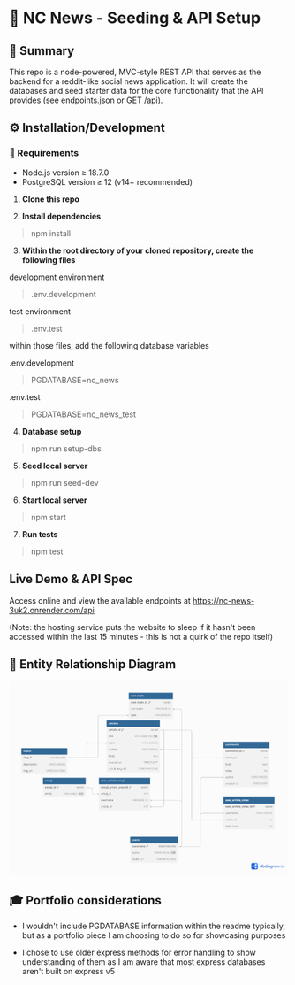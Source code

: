 # 📰 NC News - Seeding & API Setup

## 📄 Summary

This repo is a node-powered, MVC-style REST API that serves as the backend for a reddit-like social news application. It will create the databases and seed starter data for the core functionality that the API provides (see endpoints.json or GET /api).

## ⚙️ Installation/Development

### 📌 Requirements

- Node.js version ≥ 18.7.0
- PostgreSQL version ≥ 12 (v14+ recommended)

1. **Clone this repo**

2. **Install dependencies**

> npm install

3. **Within the root directory of your cloned repository, create the following files**

development environment

> .env.development

test environment

> .env.test

within those files, add the following database variables

.env.development

> PGDATABASE=nc_news

.env.test

> PGDATABASE=nc_news_test

4. **Database setup**

> npm run setup-dbs

5. **Seed local server**

> npm run seed-dev

6. **Start local server**

> npm start

7. **Run tests**

> npm test

## Live Demo & API Spec

Access online and view the available endpoints at https://nc-news-3uk2.onrender.com/api

(Note: the hosting service puts the website to sleep if it hasn't been accessed within the last 15 minutes - this is not a quirk of the repo itself)

## 🧩 Entity Relationship Diagram

![ERD](./images/ERD.png)

## 🎓 Portfolio considerations

- I wouldn't include PGDATABASE information within the readme typically, but as a portfolio piece I am choosing to do so for showcasing purposes

- I chose to use older express methods for error handling to show understanding of them as I am aware that most express databases aren't built on express v5
